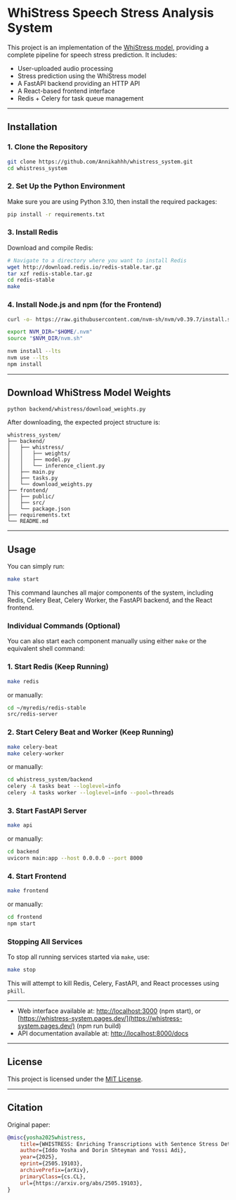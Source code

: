 # WhiStress Speech Stress Analysis System

This project is an implementation of the [WhiStress model](https://github.com/slp-rl/WhiStress), providing a complete pipeline for speech stress prediction. It includes:

- User-uploaded audio processing  
- Stress prediction using the WhiStress model  
- A FastAPI backend providing an HTTP API  
- A React-based frontend interface  
- Redis + Celery for task queue management

---

## Installation

### 1. Clone the Repository

```bash
git clone https://github.com/Annikahhh/whistress_system.git
cd whistress_system
```

### 2. Set Up the Python Environment

Make sure you are using Python 3.10, then install the required packages:

```bash
pip install -r requirements.txt
```

### 3. Install Redis

Download and compile Redis:

```bash
# Navigate to a directory where you want to install Redis
wget http://download.redis.io/redis-stable.tar.gz
tar xzf redis-stable.tar.gz
cd redis-stable
make
```

### 4. Install Node.js and npm (for the Frontend)

```bash
curl -o- https://raw.githubusercontent.com/nvm-sh/nvm/v0.39.7/install.sh | bash

export NVM_DIR="$HOME/.nvm"
source "$NVM_DIR/nvm.sh"

nvm install --lts
nvm use --lts
npm install

```

---

## Download WhiStress Model Weights

```bash
python backend/whistress/download_weights.py
```

After downloading, the expected project structure is:

```
whistress_system/
├── backend/
│   ├── whistress/
│   │   ├── weights/
│   │   ├── model.py
│   │   └── inference_client.py
│   ├── main.py
│   ├── tasks.py
│   └── download_weights.py
├── frontend/
│   ├── public/
│   ├── src/
│   └── package.json
├── requirements.txt
└── README.md
```

---

## Usage

You can simply run:

```bash
make start
````

This command launches all major components of the system, including Redis, Celery Beat, Celery Worker, the FastAPI backend, and the React frontend.

### Individual Commands (Optional)

You can also start each component manually using either `make` or the equivalent shell command:


### 1. Start Redis (Keep Running)

```bash
make redis
```

or manually:

```bash
cd ~/myredis/redis-stable
src/redis-server
```


### 2. Start Celery Beat and Worker (Keep Running)

```bash
make celery-beat
make celery-worker
```

or manually:

```bash
cd whistress_system/backend
celery -A tasks beat --loglevel=info
celery -A tasks worker --loglevel=info --pool=threads
```


### 3. Start FastAPI Server

```bash
make api
```

or manually:

```bash
cd backend
uvicorn main:app --host 0.0.0.0 --port 8000
```


### 4. Start Frontend

```bash
make frontend
```

or manually:

```bash
cd frontend
npm start
```

### Stopping All Services

To stop all running services started via `make`, use:

```bash
make stop
```

This will attempt to kill Redis, Celery, FastAPI, and React processes using `pkill`.

---


- Web interface available at: [http://localhost:3000](http://localhost3000) (npm start), or [https://whistress-system.pages.dev/](https://whistress-system.pages.dev/) (npm run build)
- API documentation available at: [http://localhost:8000/docs](http://localhost:8000/docs)

---

## License

This project is licensed under the [MIT License](https://choosealicense.com/licenses/mit/).

---

## Citation

Original paper:

```bibtex
@misc{yosha2025whistress,
    title={WHISTRESS: Enriching Transcriptions with Sentence Stress Detection}, 
    author={Iddo Yosha and Dorin Shteyman and Yossi Adi},
    year={2025},
    eprint={2505.19103},
    archivePrefix={arXiv},
    primaryClass={cs.CL},
    url={https://arxiv.org/abs/2505.19103}, 
}
```
